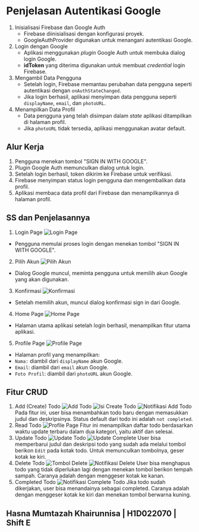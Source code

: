 # Penjelasan Autentikasi Google
1. Inisialisasi Firebase dan Google Auth
   - Firebase diinisialisasi dengan konfigurasi proyek.
   - GoogleAuthProvider digunakan untuk menangani autentikasi Google.
2. Login dengan Google
   - Aplikasi menggunakan <i>plugin</i> Google Auth untuk membuka dialog login Google.
   - <b>idToken</b> yang diterima digunakan untuk membuat <i>credential</i> login Firebase.
3. Mengambil Data Pengguna
   - Setelah login, Firebase memantau perubahan data pengguna seperti autentikasi dengan `onAuthStateChanged`.
   - Jika login berhasil, aplikasi menyimpan data pengguna seperti `displayName`, `email`, dan `photoURL`.
4. Menampilkan Data Profil
   - Data pengguna yang telah disimpan dalam <i>state</i> aplikasi ditampilkan di halaman profil.
   - Jika `photoURL` tidak tersedia, aplikasi menggunakan avatar default.

## Alur Kerja
1. Pengguna menekan tombol "SIGN IN WITH GOOGLE".
2. Plugin Google Auth memunculkan dialog untuk login.
3. Setelah login berhasil, token dikirim ke Firebase untuk verifikasi.
4. Firebase menyimpan status login pengguna dan mengembalikan data profil.
5. Aplikasi membaca data profil dari Firebase dan menampilkannya di halaman profil.

## SS dan Penjelasannya
1. Login Page
   ![Login Page](loginpage.png)
- Pengguna memulai proses login dengan menekan tombol "SIGN IN WITH GOOGLE".
2. Pilih Akun
  ![Pilih Akun](pilihakun.png)
- Dialog Google muncul, meminta pengguna untuk memilih akun Google yang akan digunakan.
3. Konfirmasi
 ![Konfirmasi](konfirm.png)
- Setelah memilih akun, muncul dialog konfirmasi sign in dari Google.
4. Home Page
 ![Home Page](home.png)
- Halaman utama aplikasi setelah login berhasil, menampilkan fitur utama aplikasi.
5. Profile Page
  ![Profile Page](profilepage.png)
- Halaman profil yang menampilkan:
- `Nama:` diambil dari `displayName` akun Google.
- `Email`: diambil dari `email` akun Google.
- `Foto Profil`: diambil dari `photoURL` akun Google.

## Fitur CRUD

1. Add (Create) Todo
![Add Todo](add.png)
![Isi Create Todo](isiadd.png)
![Notifikasi Add Todo](added.png)
Pada fitur ini, user bisa menambahkan todo baru dengan memasukkan judul dan deskripsinya. Status default dari todo ini adalah `not completed`.
3. Read Todo
![Profile Page](profilepage.png)
Fitur ini menampilkan daftar todo berdasarkan waktu update terbaru dalam dua kategori, yaitu aktif dan selesai.
5. Update Todo
![Update Todo](updated.png)
![Update Complete](updatecomplete.png)
User bisa memperbarui judul dan deskripsi todo yang sudah ada melalui tombol berikon `Edit` pada kotak todo. Untuk memunculkan tombolnya, geser kotak ke kiri.
7. Delete Todo
![Tombol Delete](delete.png)
![Notifikasi Delete](deleted.png)
User bisa menghapus todo yang tidak diperlukan lagi dengan menekan tombol berikon tempah sampah. Caranya adalah dengan menggeser kotak ke kanan.
9. Completed Todo
![Notifikasi Complete Todo](completed.png)
Jika todo sudah dikerjakan, user bisa menandainya sebagai completed. Caranya adalah dengan menggeser kotak ke kiri dan menekan tombol berwarna kuning.
## Hasna Mumtazah Khairunnisa | H1D022070 | Shift E
